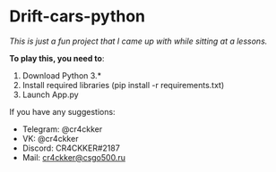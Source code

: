 # Drift-cars-python

*This is just a fun project that I came up with while sitting at a lessons.*

**To play this, you need to**:
1. Download Python 3.*
2. Install required libraries (pip install -r requirements.txt)
3. Launch App.py

If you have any suggestions:
- Telegram: @cr4ckker
- VK: @cr4ckker
- Discord: CR4CKKER#2187
- Mail: <cr4ckker@csgo500.ru>
